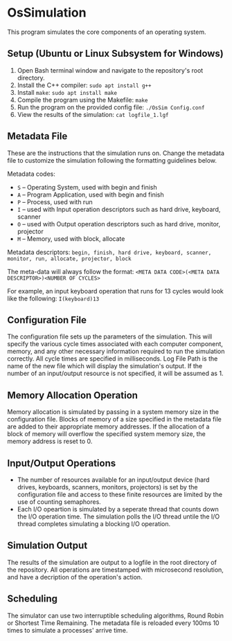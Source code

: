 # OsSimulation
This program simulates the core components of an operating system.

## Setup (Ubuntu or Linux Subsystem for Windows)
1. Open Bash terminal window and navigate to the repository's root directory.
2. Install the C++ compiler: `sudo apt install g++`
3. Install `make`: `sudo apt install make`
4. Compile the program using the Makefile: `make`
5. Run the program on the provided config file: `./OsSim Config.conf`
6. View the results of the simulation: `cat logfile_1.lgf`

## Metadata File
These are the instructions that the simulation runs on. Change the metadata file to customize the simulation following the formatting guidelines below.

Metadata codes:
- `S` &ndash; Operating System, used with begin and finish
- `A` &ndash; Program Application, used with begin and finish
- `P` &ndash; Process, used with run
- `I` &ndash; used with Input operation descriptors such as hard drive, keyboard, scanner
- `O` &ndash; used with Output operation descriptors such as hard drive, monitor, projector
- `M` &ndash; Memory, used with block, allocate

Metadata descriptors:
`begin, finish, hard drive, keyboard, scanner, monitor, run, allocate, projector, block`

The meta-data will always follow the format:
`<META DATA CODE>(<META DATA DESCRIPTOR>)<NUMBER OF CYCLES>`

For example, an input keyboard operation that runs for 13 cycles would look like the following:
`I(keyboard)13`

## Configuration File
The configuration file sets up the parameters of the simulation. This will specify the various cycle times associated with each computer component, memory, and any other necessary information required to run the simulation correctly. All cycle times are specified in milliseconds. Log File Path is the name of the new file which will display the simulation's output. If the number of an input/output resource is not specified, it will be assumed as 1.

## Memory Allocation Operation
Memory allocation is simulated by passing in a system memory size in the configuration file. Blocks of memory of a size specified in the metadata file are added to their appropriate memory addresses. If the allocation of a block of memory will overflow the specified system memory size, the memory address is reset to 0.

## Input/Output Operations
- The number of resources available for an input/output device (hard drives, keyboards, scanners, monitors, projectors) is set by the configuration file and access to these finite resources are limited by the use of counting semaphores.
- Each I/O opeartion is simulated by a seperate thread that counts down the I/O operation time. The simulation polls the I/O thread untile the I/O thread completes simulating a blocking I/O operation.

## Simulation Output
The results of the simulation are output to a logfile in the root directory of the repository. All operations are timestamped with microsecond resolution, and have a decription of the operation's action.

## Scheduling
The simulator can use two interruptible scheduling algorithms, Round Robin or Shortest Time Remaining. The metadata file is reloaded every 100ms 10 times to simulate a processes' arrive time.
